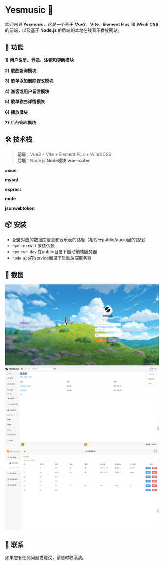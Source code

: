 # Yesmusic 🎵

欢迎来到 **Yesmusic**，这是一个基于 **Vue3**，**Vite**，**Element Plus** 和 **Windi CSS** 的前端，以及基于 **Node.js** 的后端的本地在线音乐播放网站。

## 🚀 功能

**1)** **用户注册、登录、注销和更新模块**

**2)** **歌曲查询模块**

**3)** **歌单添加删除修改模块**

**4)** **游客或用户留言模块**

**5)** **歌单歌曲详情模块**

**6)** **播放模块**

**7)** **后台管理模块**

## 🛠 技术栈

> **前端**：Vue3 + Vite + Element Plus + Windi CSS  
> **后端**：Node.js
> **Node模块**
**vue-router**

**axios** 

**mysql**

**express**

**node**

**jsonwebtoken**

## 📦 安装

- 配置对应的数据库信息和音乐表的路径（相对于public/audio里的路径）
- `npm install` 安装依赖
- `npm run dev` 在public目录下启动前端服务器
- `node app`在service目录下启动后端服务器


## 📸 截图

![登录页](https://github.com/linyeer/Yesmusic/blob/main/images/login.png)
![用户页](https://github.com/linyeer/Yesmusic/blob/main/images/user.png)
![管理页](https://github.com/linyeer/Yesmusic/blob/main/images/admin.png)

## 📧 联系

如果您有任何问题或建议，请随时联系我。

